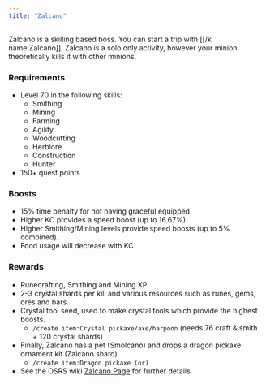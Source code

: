 ```yaml
---
title: "Zalcano"
---
```


Zalcano is a skilling based boss. You can start a trip with [[/k name:Zalcano]]. Zalcano is a solo only activity, however your minion theoretically kills it with other minions.

### Requirements

- Level 70 in the following skills:
  - Smithing
  - Mining
  - Farming
  - Agility
  - Woodcutting
  - Herblore
  - Construction
  - Hunter
- 150+ quest points

### Boosts

- 15% time penalty for not having graceful equipped.
- Higher KC provides a speed boost (up to 16.67%).
- Higher Smithing/Mining levels provide speed boosts (up to 5% combined).
- Food usage will decrease with KC.

### Rewards

- Runecrafting, Smithing and Mining XP.
- 2-3 crystal shards per kill and various resources such as runes, gems, ores and bars.
- Crystal tool seed, used to make crystal tools which provide the highest boosts.
  - `/create item:Crystal pickaxe/axe/harpoon` (needs 76 craft & smith + 120 crystal shards)
- Finally, Zalcano has a pet (Smolcano) and drops a dragon pickaxe ornament kit (Zalcano shard).
  - `/create item:Dragon pickaxe (or)`
- See the OSRS wiki [Zalcano Page](https://oldschool.runescape.wiki/w/Zalcano) for further details.
